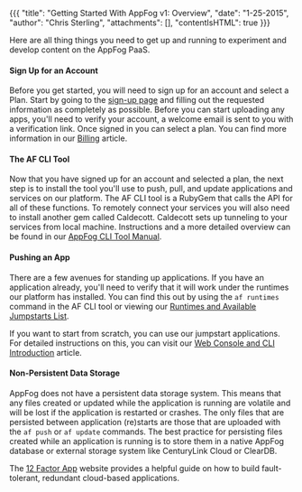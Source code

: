{{{
  "title": "Getting Started With AppFog v1: Overview",
  "date": "1-25-2015",
  "author": "Chris Sterling",
  "attachments": [],
  "contentIsHTML": true
}}}

<p>Here are all thing things you need to get up and running to experiment and develop content on the AppFog PaaS.</p>
<h4>Sign Up for an Account</h4>
<p>Before you get started, you will need to sign up for an account and select a Plan. Start by going to the <a href="https://console.appfog.com/signup">sign-up page</a> and filling out the requested information as completely as possible. Before you can start uploading any apps, you'll need to verify your account, a welcome email is sent to you with a verification link. Once signed in you can select a plan. You can find more information in our <a href="billing-process-overview.md">Billing</a> article.</p>
<h4>The AF CLI Tool</h4>
<p>Now that you have signed up for an account and selected a plan, the next step is to install the tool you'll use to push, pull, and update applications and services on our platform. The AF CLI tool is a RubyGem that calls the API for all of these functions. To remotely connect your services you will also need to install another gem called Caldecott. Caldecott sets up tunneling to your services from local machine. Instructions and a more detailed overview can be found in our <a href="appfog-cli-tool-manual.md">AppFog CLI Tool Manual</a>.</p>
<h4>Pushing an App</h4>
<p>There are a few avenues for standing up applications. If you have an application already, you'll need to verify that it will work under the runtimes our platform has installed. You can find this out by using the <code>af runtimes</code> command in the AF CLI tool or viewing our <a href="runtimes-and-available-jumpstarts-list-26jan2015.md">Runtimes and Available Jumpstarts List</a>.</p>
<p>If you want to start from scratch, you can use our jumpstart applications. For detailed instructions on this, you can visit our <a href="web-console-and-cli-introduction.md">Web Console and CLI Introduction</a> article.</p>
<h4>Non-Persistent Data Storage</h4>
<p>AppFog does not have a persistent data storage system. This means that any files created or updated while the application is running are volatile and will be lost if the application is restarted or crashes. The only files that are persisted between application (re)starts are those that are uploaded with the <code>af push</code> or <code>af update</code> commands. The best practice for persisting files created while an application is running is to store them in a native AppFog database or external storage system like CenturyLink Cloud or ClearDB. </p>
<p>The <a href="http://12factor.net">12 Factor App</a> website provides a helpful guide on how to build fault-tolerant, redundant cloud-based applications.</p>
<p> </p>
